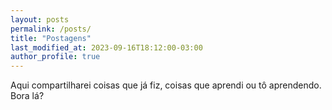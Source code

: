 ```yaml
---
layout: posts
permalink: /posts/
title: "Postagens"
last_modified_at: 2023-09-16T18:12:00-03:00
author_profile: true
---
```

Aqui compartilharei coisas que já fiz, coisas que aprendi ou tô aprendendo. Bora lá?